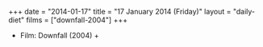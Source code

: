 +++
date = "2014-01-17"
title = "17 January 2014 (Friday)"
layout = "daily-diet"
films = ["downfall-2004"]
+++


* Film: Downfall (2004) +